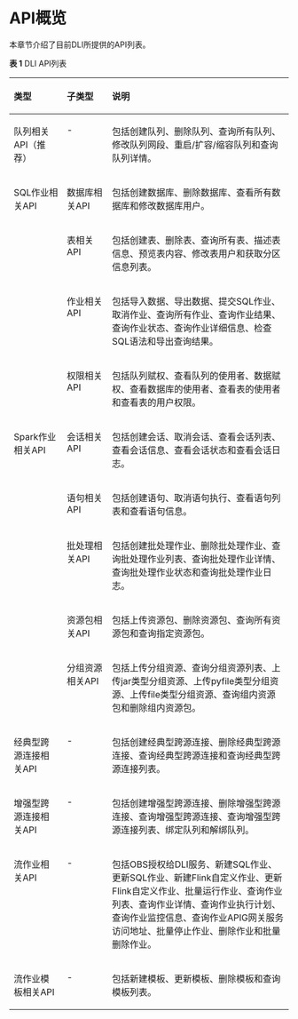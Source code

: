 # API概览<a name="dli_02_0181"></a>

本章节介绍了目前DLI所提供的API列表。

**表 1**  DLI API列表

<a name="table124291373019"></a>
<table><thead align="left"><tr id="row1357718371307"><th class="cellrowborder" valign="top" width="18.98%" id="mcps1.2.4.1.1"><p id="p1557712371803"><a name="p1557712371803"></a><a name="p1557712371803"></a>类型</p>
</th>
<th class="cellrowborder" valign="top" width="16.18%" id="mcps1.2.4.1.2"><p id="p557783719014"><a name="p557783719014"></a><a name="p557783719014"></a>子类型</p>
</th>
<th class="cellrowborder" valign="top" width="64.84%" id="mcps1.2.4.1.3"><p id="p135771037406"><a name="p135771037406"></a><a name="p135771037406"></a>说明</p>
</th>
</tr>
</thead>
<tbody><tr id="row62118542816"><td class="cellrowborder" valign="top" width="18.98%" headers="mcps1.2.4.1.1 "><p id="p32216549813"><a name="p32216549813"></a><a name="p32216549813"></a>队列相关API（推荐）</p>
</td>
<td class="cellrowborder" valign="top" width="16.18%" headers="mcps1.2.4.1.2 "><p id="p7221354586"><a name="p7221354586"></a><a name="p7221354586"></a>-</p>
</td>
<td class="cellrowborder" valign="top" width="64.84%" headers="mcps1.2.4.1.3 "><p id="p14221154483"><a name="p14221154483"></a><a name="p14221154483"></a>包括创建队列、删除队列、查询所有队列、修改队列网段、重启/扩容/缩容队列和查询队列详情。</p>
</td>
</tr>
<tr id="row95789371020"><td class="cellrowborder" rowspan="4" valign="top" width="18.98%" headers="mcps1.2.4.1.1 "><p id="p17848115812101"><a name="p17848115812101"></a><a name="p17848115812101"></a>SQL作业相关API</p>
</td>
<td class="cellrowborder" valign="top" width="16.18%" headers="mcps1.2.4.1.2 "><p id="p145785371104"><a name="p145785371104"></a><a name="p145785371104"></a>数据库相关API</p>
</td>
<td class="cellrowborder" valign="top" width="64.84%" headers="mcps1.2.4.1.3 "><p id="p345317441251"><a name="p345317441251"></a><a name="p345317441251"></a>包括创建数据库、删除数据库、查看所有数据库和修改数据库用户。</p>
</td>
</tr>
<tr id="row18137571175"><td class="cellrowborder" valign="top" headers="mcps1.2.4.1.1 "><p id="p1513810718710"><a name="p1513810718710"></a><a name="p1513810718710"></a>表相关API</p>
</td>
<td class="cellrowborder" valign="top" headers="mcps1.2.4.1.2 "><p id="p513837677"><a name="p513837677"></a><a name="p513837677"></a>包括创建表、删除表、查询所有表、描述表信息、预览表内容、修改表用户和获取分区信息列表。</p>
</td>
</tr>
<tr id="row11996916275"><td class="cellrowborder" valign="top" headers="mcps1.2.4.1.1 "><p id="p99961416375"><a name="p99961416375"></a><a name="p99961416375"></a>作业相关API</p>
</td>
<td class="cellrowborder" valign="top" headers="mcps1.2.4.1.2 "><p id="p169961916475"><a name="p169961916475"></a><a name="p169961916475"></a>包括导入数据、导出数据、提交SQL作业、取消作业、查询所有作业、查询作业结果、查询作业状态、查询作业详细信息、检查SQL语法和导出查询结果。</p>
</td>
</tr>
<tr id="row164211241273"><td class="cellrowborder" valign="top" headers="mcps1.2.4.1.1 "><p id="p742217412072"><a name="p742217412072"></a><a name="p742217412072"></a>权限相关API</p>
</td>
<td class="cellrowborder" valign="top" headers="mcps1.2.4.1.2 "><p id="p142214112719"><a name="p142214112719"></a><a name="p142214112719"></a>包括队列赋权、查看队列的使用者、数据赋权、查看数据库的使用者、查看表的使用者和查看表的用户权限。</p>
</td>
</tr>
<tr id="row18579133720020"><td class="cellrowborder" rowspan="5" valign="top" width="18.98%" headers="mcps1.2.4.1.1 "><p id="p65781737203"><a name="p65781737203"></a><a name="p65781737203"></a>Spark作业相关API</p>
</td>
<td class="cellrowborder" valign="top" width="16.18%" headers="mcps1.2.4.1.2 "><p id="p1857963715013"><a name="p1857963715013"></a><a name="p1857963715013"></a>会话相关API</p>
</td>
<td class="cellrowborder" valign="top" width="64.84%" headers="mcps1.2.4.1.3 "><p id="p1457920371609"><a name="p1457920371609"></a><a name="p1457920371609"></a>包括创建会话、取消会话、查看会话列表、查看会话信息、查看会话状态和查看会话日志。</p>
</td>
</tr>
<tr id="row6579103713011"><td class="cellrowborder" valign="top" headers="mcps1.2.4.1.1 "><p id="p12579133718018"><a name="p12579133718018"></a><a name="p12579133718018"></a>语句相关API</p>
</td>
<td class="cellrowborder" valign="top" headers="mcps1.2.4.1.2 "><p id="p145793372001"><a name="p145793372001"></a><a name="p145793372001"></a>包括创建语句、取消语句执行、查看语句列表和查看语句信息。</p>
</td>
</tr>
<tr id="row4579637907"><td class="cellrowborder" valign="top" headers="mcps1.2.4.1.1 "><p id="p175791837609"><a name="p175791837609"></a><a name="p175791837609"></a>批处理相关API</p>
</td>
<td class="cellrowborder" valign="top" headers="mcps1.2.4.1.2 "><p id="p1579193711010"><a name="p1579193711010"></a><a name="p1579193711010"></a>包括创建批处理作业、删除批处理作业、查询批处理作业列表、查询批处理作业详情、查询批处理作业状态和查询批处理作业日志。</p>
</td>
</tr>
<tr id="row10674024161515"><td class="cellrowborder" valign="top" headers="mcps1.2.4.1.1 "><p id="p1675124131518"><a name="p1675124131518"></a><a name="p1675124131518"></a>资源包相关API</p>
</td>
<td class="cellrowborder" valign="top" headers="mcps1.2.4.1.2 "><p id="p7675132416156"><a name="p7675132416156"></a><a name="p7675132416156"></a>包括上传资源包、删除资源包、查询所有资源包和查询指定资源包。</p>
</td>
</tr>
<tr id="row18676102411153"><td class="cellrowborder" valign="top" headers="mcps1.2.4.1.1 "><p id="p1767682491519"><a name="p1767682491519"></a><a name="p1767682491519"></a>分组资源相关API</p>
</td>
<td class="cellrowborder" valign="top" headers="mcps1.2.4.1.2 "><p id="p1667618248152"><a name="p1667618248152"></a><a name="p1667618248152"></a>包括上传分组资源、查询分组资源列表、上传jar类型分组资源、上传pyfile类型分组资源、上传file类型分组资源、查询组内资源包和删除组内资源包。</p>
</td>
</tr>
<tr id="row1430308191911"><td class="cellrowborder" valign="top" width="18.98%" headers="mcps1.2.4.1.1 "><p id="p63034831919"><a name="p63034831919"></a><a name="p63034831919"></a>经典型跨源连接相关API</p>
</td>
<td class="cellrowborder" valign="top" width="16.18%" headers="mcps1.2.4.1.2 "><p id="p030311811911"><a name="p030311811911"></a><a name="p030311811911"></a>-</p>
</td>
<td class="cellrowborder" valign="top" width="64.84%" headers="mcps1.2.4.1.3 "><p id="p1730411851919"><a name="p1730411851919"></a><a name="p1730411851919"></a>包括创建经典型跨源连接、删除经典型跨源连接、查询经典型跨源连接和查询经典型跨源连接列表。</p>
</td>
</tr>
<tr id="row92719553245"><td class="cellrowborder" valign="top" width="18.98%" headers="mcps1.2.4.1.1 "><p id="p7271175592420"><a name="p7271175592420"></a><a name="p7271175592420"></a>增强型跨源连接相关API</p>
</td>
<td class="cellrowborder" valign="top" width="16.18%" headers="mcps1.2.4.1.2 "><p id="p12271655132410"><a name="p12271655132410"></a><a name="p12271655132410"></a>-</p>
</td>
<td class="cellrowborder" valign="top" width="64.84%" headers="mcps1.2.4.1.3 "><p id="p13271555162413"><a name="p13271555162413"></a><a name="p13271555162413"></a>包括创建增强型跨源连接、删除增强型跨源连接、查询增强型跨源连接、查询增强型跨源连接列表、绑定队列和解绑队列。</p>
</td>
</tr>
<tr id="row17858151623"><td class="cellrowborder" valign="top" width="18.98%" headers="mcps1.2.4.1.1 "><p id="p1684720110220"><a name="p1684720110220"></a><a name="p1684720110220"></a>流作业相关API</p>
</td>
<td class="cellrowborder" valign="top" width="16.18%" headers="mcps1.2.4.1.2 "><p id="p48483113217"><a name="p48483113217"></a><a name="p48483113217"></a>-</p>
</td>
<td class="cellrowborder" valign="top" width="64.84%" headers="mcps1.2.4.1.3 "><p id="p1284881528"><a name="p1284881528"></a><a name="p1284881528"></a>包括OBS授权给DLI服务、新建SQL作业、更新SQL作业、新建Flink自定义作业、更新Flink自定义作业、批量运行作业、查询作业列表、查询作业详情、查询作业执行计划、查询作业监控信息、查询作业APIG网关服务访问地址、批量停止作业、删除作业和批量删除作业。</p>
</td>
</tr>
<tr id="row11857171322"><td class="cellrowborder" valign="top" width="18.98%" headers="mcps1.2.4.1.1 "><p id="p1384851128"><a name="p1384851128"></a><a name="p1384851128"></a>流作业模板相关API</p>
</td>
<td class="cellrowborder" valign="top" width="16.18%" headers="mcps1.2.4.1.2 "><p id="p208487110215"><a name="p208487110215"></a><a name="p208487110215"></a>-</p>
</td>
<td class="cellrowborder" valign="top" width="64.84%" headers="mcps1.2.4.1.3 "><p id="p18848918212"><a name="p18848918212"></a><a name="p18848918212"></a>包括新建模板、更新模板、删除模板和查询模板列表。</p>
</td>
</tr>
</tbody>
</table>

